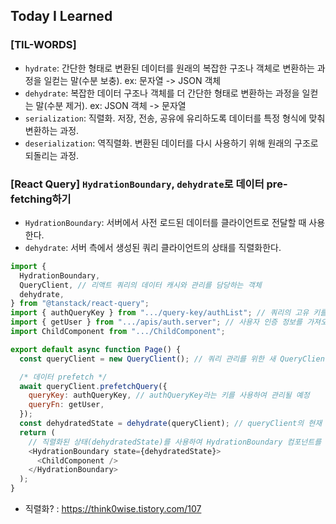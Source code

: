 ## Today I Learned

### [TIL-WORDS]

- `hydrate`: 간단한 형태로 변환된 데이터를 원래의 복잡한 구조나 객체로 변환하는 과정을 일컫는 말(수분 보충). ex: 문자열 -> JSON 객체
- `dehydrate`: 복잡한 데이터 구조나 객체를 더 간단한 형태로 변환하는 과정을 일컫는 말(수분 제거). ex: JSON 객체 -> 문자열
- `serialization`: 직렬화. 저장, 전송, 공유에 유리하도록 데이터를 특정 형식에 맞춰 변환하는 과정.
- `deserialization`: 역직렬화. 변환된 데이터를 다시 사용하기 위해 원래의 구조로 되돌리는 과정.

### [React Query] `HydrationBoundary`, `dehydrate`로 데이터 pre-fetching하기

- `HydrationBoundary`: 서버에서 사전 로드된 데이터를 클라이언트로 전달할 때 사용한다.
- `dehydrate`: 서버 측에서 생성된 쿼리 클라이언트의 상태를 직렬화한다.

```javascript
import {
  HydrationBoundary,
  QueryClient, // 리액트 쿼리의 데이터 캐시와 관리를 담당하는 객체
  dehydrate,
} from "@tanstack/react-query";
import { authQueryKey } from ".../query-key/authList"; // 쿼리의 고유 키를 가져오기 위한 모듈
import { getUser } from ".../apis/auth.server"; // 사용자 인증 정보를 가져오는 API 함수
import ChildComponent from ".../ChildComponent";

export default async function Page() {
  const queryClient = new QueryClient(); // 쿼리 관리를 위한 새 QueryClient 인스턴스 생성

  /* 데이터 prefetch */
  await queryClient.prefetchQuery({
    queryKey: authQueryKey, // authQueryKey라는 키를 사용하여 관리될 예정
    queryFn: getUser,
  });
  const dehydratedState = dehydrate(queryClient); // queryClient의 현재 상태를 dehydrate 함수를 통해 직렬화 (수분 탈탈 납작이 -> 근데 직렬화가 왜 필요하지?)
  return (
    // 직렬화된 상태(dehydratedState)를 사용하여 HydrationBoundary 컴포넌트를 렌더링
    <HydrationBoundary state={dehydratedState}>
      <ChildComponent />
    </HydrationBoundary>
  );
}
```

- 직렬화? : https://think0wise.tistory.com/107
